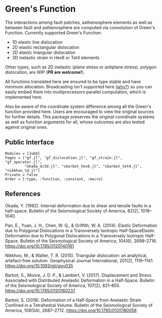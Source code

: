 # Green's Function

The interactions among fault patches, asthenosphere elements as well as
  between fault and asthenosphere are computed via convolution of Green's
  Function. Currently supported Green's Function:
- 1D elastic line dislocation
- 2D elastic rectangular dislocation
- 2D elastic triangular dislocation
- 3D inelastic strain in Hex8 or Tet4 elements

Other types, such as 2D inelastic (plane stress or antiplane stress), polygon
dislocation, are WIP (**PR are welcome!**).

All functions translated here are ensured to be type stable
and have minimum allocation. Broadcasting isn't supported here
([why?](https://julialang.org/blog/2017/01/moredots)) so you can easily embed them
into multiprocessors parallel computation, which is implemented here.

Also be aware of the coordinate system difference among all the Green's function
  provided here. Users are encouraged to view the original sources for further
  details. This package preserves the original coordinate systems as well as
  function arguments for all, whose outcomes are also tested against original ones.

## Public Interface
```@autodocs
Modules = [JuEQ]
Pages = ["gf.jl", "gf_dislocation.jl", "gf_strain.jl", "gf_operator.jl",
         "okada_dc3d.jl", "sbarbot_hex8.jl", "sbarbot_tet4.jl", "nikkhoo_td.jl"]
Private = false
Order = [:type, :function, :constant, :macro]
```

## References
Okada, Y. (1992). Internal deformation due to shear and tensile faults in a half-space. Bulletin of the Seismological Society of America, 82(2), 1018–1040.

Pan, E., Yuan, J. H., Chen, W. Q., & Griffith, W. A. (2014). Elastic Deformation due to Polygonal Dislocations in a Transversely Isotropic Half‐SpaceElastic Deformation due to Polygonal Dislocations in a Transversely Isotropic Half‐Space. Bulletin of the Seismological Society of America, 104(6), 2698–2716. https://doi.org/10.1785/0120140161

Nikkhoo, M., & Walter, T. R. (2015). Triangular dislocation: an analytical, artefact-free solution. Geophysical Journal International, 201(2), 1119–1141. https://doi.org/10.1093/gji/ggv035

Barbot, S., Moore, J. D. P., & Lambert, V. (2017). Displacement and Stress Associated with Distributed Anelastic Deformation in a Half‐Space. Bulletin of the Seismological Society of America, 107(2), 821–855. https://doi.org/10.1785/0120160237

Barbot, S. (2018). Deformation of a Half‐Space from Anelastic Strain Confined in a Tetrahedral Volume. Bulletin of the Seismological Society of America, 108(5A), 2687–2712. https://doi.org/10.1785/0120180058
